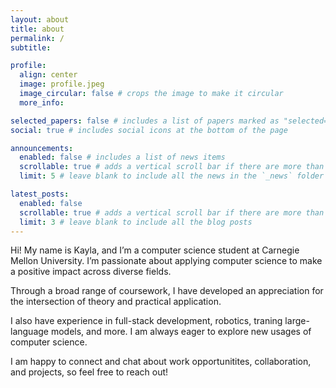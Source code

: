 ```yaml
---
layout: about
title: about
permalink: /
subtitle:

profile:
  align: center
  image: profile.jpeg
  image_circular: false # crops the image to make it circular
  more_info:

selected_papers: false # includes a list of papers marked as "selected={true}"
social: true # includes social icons at the bottom of the page

announcements:
  enabled: false # includes a list of news items
  scrollable: true # adds a vertical scroll bar if there are more than 3 news items
  limit: 5 # leave blank to include all the news in the `_news` folder

latest_posts:
  enabled: false
  scrollable: true # adds a vertical scroll bar if there are more than 3 new posts items
  limit: 3 # leave blank to include all the blog posts
---
```


Hi! My name is Kayla, and I’m a computer science student at Carnegie Mellon University. I’m passionate about applying computer science to make a positive impact across diverse fields.

Through a broad range of coursework, I have developed an appreciation for the intersection of theory and practical application.

I also have experience in full-stack development, robotics, traning large-language models, and more. I am always eager to explore new usages of computer science.

I am happy to connect and chat about work opportunitites, collaboration, and projects, so feel free to reach out!
